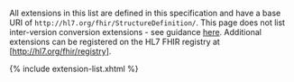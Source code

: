 

All extensions in this list are defined in this specification and have a base URI of 
```http://hl7.org/fhir/StructureDefinition/```. 
This page does not list inter-version conversion extensions - see guidance [here]({{site.data.fhir.path}}versions.html#extensions).
Additional extensions can be registered on the HL7 FHIR registry at [http://hl7.org/fhir/registry].
</p>

{% include extension-list.xhtml %}
